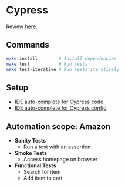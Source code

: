 # Cypress

Review [here](https://github.com/dialex/tree/master/start-testing/docs/tools/framework/cypress.md).

## Commands

```sh
make install        # Install dependencies
make test           # Run tests
make test-iterative # Run tests iteratively
```

## Setup

- [IDE auto-complete for Cypress code](https://docs.cypress.io/guides/tooling/intelligent-code-completion.html#Set-up-in-your-Dev-Environment)
- [IDE auto-complete for Cypress config](https://docs.cypress.io/guides/tooling/intelligent-code-completion.html#Set-up-in-your-Dev-Environment-1)

## Automation scope: Amazon

- **Sanity Tests**
  - Run a test with an assertion
- **Smoke Tests**
  - Access homepage on browser
- **Functional Tests**
  - Search for item
  - Add item to cart
